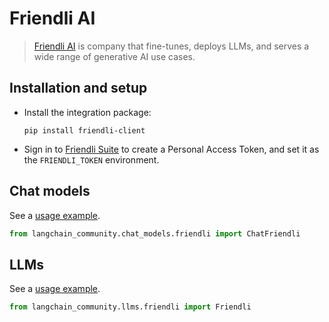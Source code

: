 # Friendli AI

>[Friendli AI](https://fireworks.ai/) is company that fine-tunes, deploys LLMs, 
> and serves a wide range of generative AI use cases.


## Installation and setup

- Install the integration package:

  ```
  pip install friendli-client
  ```

- Sign in to [Friendli Suite](https://suite.friendli.ai/) to create a Personal Access Token, 
and set it as the `FRIENDLI_TOKEN` environment.

## Chat models

See a [usage example](/docs/integrations/chat/friendli).

```python
from langchain_community.chat_models.friendli import ChatFriendli
```

## LLMs

See a [usage example](/docs/integrations/llms/friendli).

```python
from langchain_community.llms.friendli import Friendli
```
